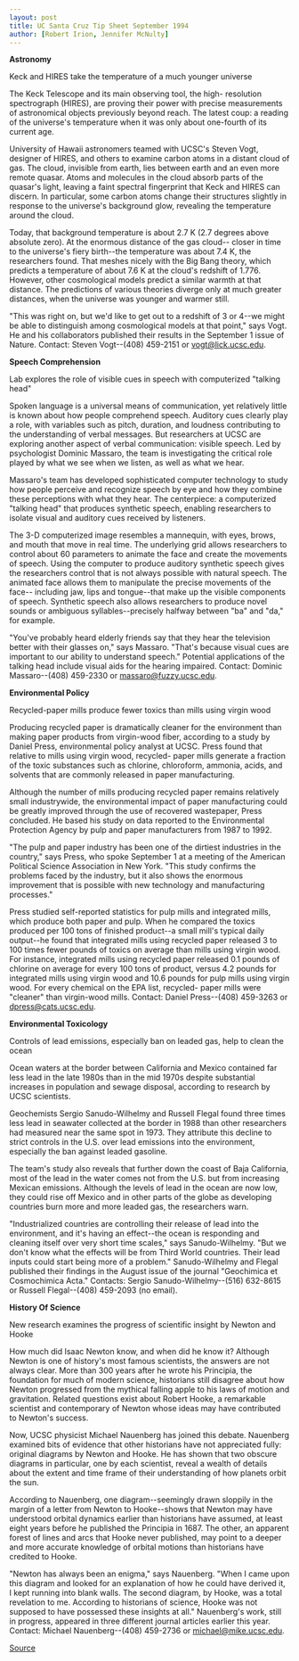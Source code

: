 ```yaml
---
layout: post
title: UC Santa Cruz Tip Sheet September 1994
author: [Robert Irion, Jennifer McNulty]
---
```


**Astronomy**

Keck and HIRES take the temperature of a much younger universe

The Keck Telescope and its main observing tool, the high- resolution spectrograph (HIRES), are proving their power with  precise measurements of astronomical objects previously beyond  reach. The latest coup: a reading of the universe's temperature when  it was only about one-fourth of its current age.

University of Hawaii astronomers teamed with UCSC's Steven  Vogt, designer of HIRES, and others to examine carbon atoms in a  distant cloud of gas. The cloud, invisible from earth, lies between  earth and an even more remote quasar. Atoms and molecules in the  cloud absorb parts of the quasar's light, leaving a faint spectral  fingerprint that Keck and HIRES can discern. In particular, some  carbon atoms change their structures slightly in response to the  universe's background glow, revealing the temperature around the  cloud.

Today, that background temperature is about 2.7 K (2.7 degrees  above absolute zero). At the enormous distance of the gas cloud-- closer in time to the universe's fiery birth--the temperature was  about 7.4 K, the researchers found. That meshes nicely with the Big  Bang theory, which predicts a temperature of about 7.6 K at the  cloud's redshift of 1.776. However, other cosmological models  predict a similar warmth at that distance. The predictions of  various theories diverge only at much greater distances, when the  universe was younger and warmer still.

"This was right on, but we'd like to get out to a redshift of 3 or  4--we might be able to distinguish among cosmological models at  that point," says Vogt. He and his collaborators published their  results in the September 1 issue of Nature. Contact: Steven Vogt--(408) 459-2151 or vogt@lick.ucsc.edu.

**Speech Comprehension**

Lab explores the role of visible cues in speech with computerized  "talking head"

Spoken language is a universal means of communication, yet  relatively little is known about how people comprehend speech.  Auditory cues clearly play a role, with variables such as pitch,  duration, and loudness contributing to the understanding of verbal  messages. But researchers at UCSC are exploring another aspect of  verbal communication: visible speech. Led by psychologist Dominic  Massaro, the team is investigating the critical role played by what  we see when we listen, as well as what we hear.

Massaro's team has developed sophisticated computer  technology to study how people perceive and recognize speech by eye  and how they combine these perceptions with what they hear. The  centerpiece: a computerized "talking head" that produces synthetic  speech, enabling researchers to isolate visual and auditory cues  received by listeners.

The 3-D computerized image resembles a mannequin, with  eyes, brows, and mouth that move in real time. The underlying grid  allows researchers to control about 60 parameters to animate the  face and create the movements of speech. Using the computer to  produce auditory synthetic speech gives the researchers control that  is not always possible with natural speech. The animated face  allows them to manipulate the precise movements of the face-- including jaw, lips and tongue--that make up the visible components  of speech. Synthetic speech also allows researchers to produce novel  sounds or ambiguous syllables--precisely halfway between "ba" and  "da," for example.

"You've probably heard elderly friends say that they hear the  television better with their glasses on," says Massaro. "That's  because visual cues are important to our ability to understand  speech." Potential applications of the talking head include visual  aids for the hearing impaired. Contact: Dominic Massaro--(408) 459-2330 or  massaro@fuzzy.ucsc.edu.

**Environmental Policy**

Recycled-paper mills produce fewer toxics than mills using virgin  wood

Producing recycled paper is dramatically cleaner for the  environment than making paper products from virgin-wood fiber,  according to a study by Daniel Press, environmental policy analyst at  UCSC. Press found that relative to mills using virgin wood, recycled- paper mills generate a fraction of the toxic substances such as  chlorine, chloroform, ammonia, acids, and solvents that are  commonly released in paper manufacturing.

Although the number of mills producing recycled paper remains  relatively small industrywide, the environmental impact of paper  manufacturing could be greatly improved through the use of  recovered wastepaper, Press concluded. He based his study on data  reported to the Environmental Protection Agency by pulp and paper  manufacturers from 1987 to 1992.

"The pulp and paper industry has been one of the dirtiest  industries in the country," says Press, who spoke September 1 at a  meeting of the American Political Science Association in New York.  "This study confirms the problems faced by the industry, but it also  shows the enormous improvement that is possible with new  technology and manufacturing processes."

Press studied self-reported statistics for pulp mills and  integrated mills, which produce both paper and pulp. When he  compared the toxics produced per 100 tons of finished product--a  small mill's typical daily output--he found that integrated mills  using recycled paper released 3 to 100 times fewer pounds of toxics  on average than mills using virgin wood. For instance, integrated  mills using recycled paper released 0.1 pounds of chlorine on  average for every 100 tons of product, versus 4.2 pounds for  integrated mills using virgin wood and 10.6 pounds for pulp mills  using virgin wood. For every chemical on the EPA list, recycled- paper mills were "cleaner" than virgin-wood mills. Contact: Daniel Press--(408) 459-3263 or dpress@cats.ucsc.edu.

**Environmental Toxicology**

Controls of lead emissions, especially ban on leaded gas, help to  clean the ocean

Ocean waters at the border between California and Mexico  contained far less lead in the late 1980s than in the mid 1970s  despite substantial increases in population and sewage disposal,  according to research by UCSC scientists.

Geochemists Sergio Sanudo-Wilhelmy and Russell Flegal found  three times less lead in seawater collected at the border in 1988  than other researchers had measured near the same spot in 1973.  They attribute this decline to strict controls in the U.S. over lead  emissions into the environment, especially the ban against leaded  gasoline.

The team's study also reveals that further down the coast of  Baja California, most of the lead in the water comes not from the  U.S. but from increasing Mexican emissions. Although the levels of  lead in the ocean are now low, they could rise off Mexico and in  other parts of the globe as developing countries burn more and more  leaded gas, the researchers warn.

"Industrialized countries are controlling their release of lead  into the environment, and it's having an effect--the ocean is  responding and cleaning itself over very short time scales," says  Sanudo-Wilhelmy. "But we don't know what the effects will be from  Third World countries. Their lead inputs could start being more of a  problem." Sanudo-Wilhelmy and Flegal published their findings in the  August issue of the journal "Geochimica et Cosmochimica Acta."  Contacts: Sergio Sanudo-Wilhelmy--(516) 632-8615 or Russell  Flegal--(408) 459-2093 (no email).

**History Of Science**

New research examines the progress of scientific insight by Newton  and Hooke

How much did Isaac Newton know, and when did he know it?  Although Newton is one of history's most famous scientists, the  answers are not always clear. More than 300 years after he wrote  his Principia, the foundation for much of modern science, historians  still disagree about how Newton progressed from the mythical  falling apple to his laws of motion and gravitation. Related  questions exist about Robert Hooke, a remarkable scientist and  contemporary of Newton whose ideas may have contributed to  Newton's success.

Now, UCSC physicist Michael Nauenberg has joined this debate.  Nauenberg examined bits of evidence that other historians have not  appreciated fully: original diagrams by Newton and Hooke. He has  shown that two obscure diagrams in particular, one by each  scientist, reveal a wealth of details about the extent and time frame  of their understanding of how planets orbit the sun.

According to Nauenberg, one diagram--seemingly drawn  sloppily in the margin of a letter from Newton to Hooke--shows that  Newton may have understood orbital dynamics earlier than  historians have assumed, at least eight years before he published  the Principia in 1687. The other, an apparent forest of lines and arcs  that Hooke never published, may point to a deeper and more accurate  knowledge of orbital motions than historians have credited to Hooke.

"Newton has always been an enigma," says Nauenberg. "When I  came upon this diagram and looked for an explanation of how he  could have derived it, I kept running into blank walls. The second  diagram, by Hooke, was a total revelation to me. According to  historians of science, Hooke was not supposed to have possessed  these insights at all." Nauenberg's work, still in progress, appeared  in three different journal articles earlier this year. Contact: Michael Nauenberg--(408) 459-2736 or  michael@mike.ucsc.edu.

[Source](http://www1.ucsc.edu/news_events/press_releases/archive/94-95/09-94/093094-UC_Santa_Cruz_tip_s.html "Permalink to 093094-UC_Santa_Cruz_tip_s")
